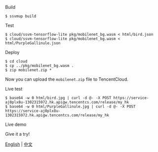
Build

```
$ ssvmup build
```

Test

```
$ cloud/ssvm-tensorflow-lite pkg/mobilenet_bg.wasm < html/bird.json
$ cloud/ssvm-tensorflow-lite pkg/mobilenet_bg.wasm < html/PurpleGallinule.json
```

Deploy

```
$ cd cloud
$ cp ../pkg/mobilenet_bg.wasm .
$ zip mobilenet.zip *
```

Now you can upload the `mobilenet.zip` file to TencentCloud.

Live test

```
$ base64 -w 0 html/bird.jpg | curl -d @- -X POST https://service-aj0plx8u-1302315972.hk.apigw.tencentcs.com/release/my_hk
$ base64 -w 0 html/PurpleGallinule.jpg | curl -d @- -X POST https://service-aj0plx8u-1302315972.hk.apigw.tencentcs.com/release/my_hk
```
Live demo

Give it a try!

[English](https://second-state.github.io/wasm-learning/tencentcloud/ssvm-tflite/bird/html/index.html) | [中文](https://second-state.github.io/wasm-learning/tencentcloud/ssvm-tflite/bird/html/index-zh.html)
